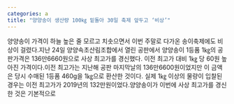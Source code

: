 ```yaml
---
categories: a
title: "양양송이 생산량 100㎏ 밑돌아 30일 축제 앞두고 ‘비상’"
---
```

양양송이 가격이 하늘 높은 줄 모르고 치솟으면서 이번 주말로 다가온 송이축제에도 비상이 걸렸다.지난 24일 양양속초산림조합에서 열린 공판에서 양양송이 1등품 1㎏의 공판가격은 136만6660원으로 사상 최고가를 경신했다. 이전 최고가 대비 1㎏ 당 60원 높아진 가격이다.이전 최고가는 지난해 공판 마지막날의 136만6600원이었지만 이 금액은 당시 수매된 1등품 460g을 1㎏으로 환산한 것이다. 실제 1㎏ 이상의 물량이 입찰된 경우는 이전 최고가가 2019년의 132만원이었다.양양송이가 이번에 사상 최고가를 경신한 것은 기본적으로